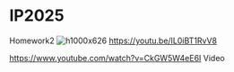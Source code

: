# IP2025
Homework2
![h1000x626](https://github.com/user-attachments/assets/9df54fd8-c790-4cde-9778-5dc286c9abac)
https://youtu.be/IL0iBT1RvV8


https://www.youtube.com/watch?v=CkGW5W4eE6I
Video
